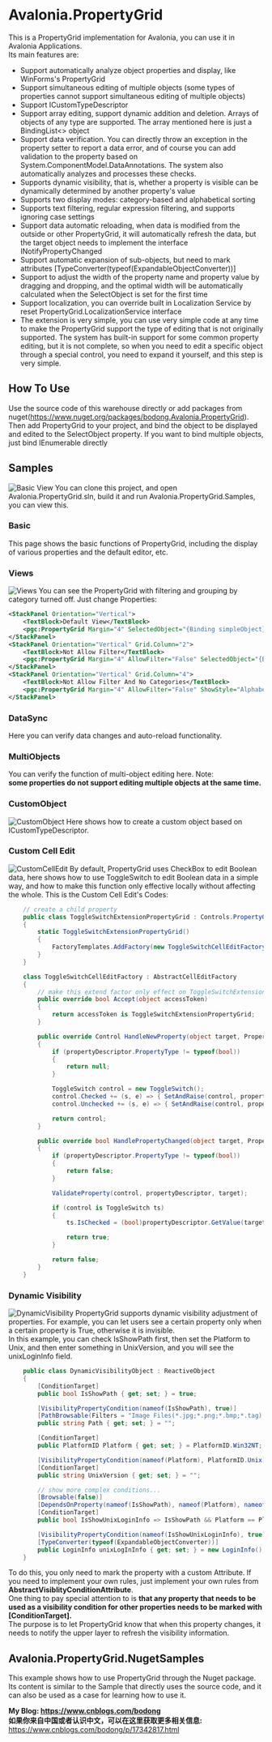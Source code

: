 # Avalonia.PropertyGrid
This is a PropertyGrid implementation for Avalonia, you can use it in Avalonia Applications.  
Its main features are:  
* Support automatically analyze object properties and display, like WinForms's PropertyGrid
* Support simultaneous editing of multiple objects (some types of properties cannot support simultaneous 
editing of multiple objects)  
* Support ICustomTypeDescriptor
* Support array editing, support dynamic addition and deletion. Arrays of objects of any type are supported. The array mentioned here is just a BindingList<> object
* Support data verification. You can directly throw an exception in the property setter to report a data error, and of course you can add validation to the property based on System.ComponentModel.DataAnnotations. The system also automatically analyzes and processes these checks.
* Supports dynamic visibility, that is, whether a property is visible can be dynamically determined by another property's value
* Supports two display modes: category-based and alphabetical sorting  
* Supports text filtering, regular expression filtering, and supports ignoring case settings  
* Support data automatic reloading, when data is modified from the outside or other PropertyGrid, it will automatically refresh the data, but the target object needs to implement the interface INotifyPropertyChanged
* Support automatic expansion of sub-objects, but need to mark attributes [TypeConverter(typeof(ExpandableObjectConverter))]
* Support to adjust the width of the property name and property value by dragging and dropping, and the optimal width will be automatically calculated when the SelectObject is set for the first time  
* Support localization, you can override built in Localization Service by reset PropertyGrid.LocalizationService interface
* The extension is very simple, you can use very simple code at any time to make the PropertyGrid support the type of editing that is not originally supported. The system has built-in support for some common property editing, but it is not complete, so when you need to edit a specific object through a special control, you need to expand it yourself, and this step is very simple.



## How To Use
Use the source code of this warehouse directly or add packages from nuget(https://www.nuget.org/packages/bodong.Avalonia.PropertyGrid).  
Then add PropertyGrid to your project, and bind the object to be displayed and edited to the SelectObject property. If you want to bind multiple objects, just bind IEnumerable<T> directly

## Samples
![Basic View](./Docs/Images/BasicView.png)
You can clone this project, and open Avalonia.PropertyGrid.sln, build it and run Avalonia.PropertyGrid.Samples, you can view this.

### Basic
This page shows the basic functions of PropertyGrid, including the display of various properties and the default editor, etc.  

### Views
![Views](./Docs/Images/Views.png)
You can see the PropertyGrid with filtering and grouping by category turned off. Just change Properties:
```xml
<StackPanel Orientation="Vertical">
    <TextBlock>Default View</TextBlock>
    <pgc:PropertyGrid Margin="4" SelectedObject="{Binding simpleObject}"></pgc:PropertyGrid>
</StackPanel>
<StackPanel Orientation="Vertical" Grid.Column="2">
    <TextBlock>Not Allow Filter</TextBlock>
    <pgc:PropertyGrid Margin="4" AllowFilter="False" SelectedObject="{Binding simpleObject}"></pgc:PropertyGrid>
</StackPanel>
<StackPanel Orientation="Vertical" Grid.Column="4">
    <TextBlock>Not Allow Filter And No Categories</TextBlock>
    <pgc:PropertyGrid Margin="4" AllowFilter="False" ShowStyle="Alphabetic" SelectedObject="{Binding simpleObject}"></pgc:PropertyGrid>
</StackPanel>
```

### DataSync
Here you can verify data changes and auto-reload functionality.

### MultiObjects
You can verify the function of multi-object editing here. Note:   
**some properties do not support editing multiple objects at the same time.**

### CustomObject
![CustomObject](./Docs/Images/CustomObject.png)
Here shows how to create a custom object based on ICustomTypeDescriptor.

### Custom Cell Edit
![CustomCellEdit](./Docs/Images/CustomCellEdit.png)
By default, PropertyGrid uses CheckBox to edit Boolean data, here shows how to use ToggleSwitch to edit Boolean data in a simple way, and how to make this function only effective locally without affecting the whole.
This is the Custom Cell Edit's Codes:
```C#
    // create a child property
    public class ToggleSwitchExtensionPropertyGrid : Controls.PropertyGrid
    {
        static ToggleSwitchExtensionPropertyGrid()
        {
            FactoryTemplates.AddFactory(new ToggleSwitchCellEditFactory());
        }
    }

    class ToggleSwitchCellEditFactory : AbstractCellEditFactory
    {
        // make this extend factor only effect on ToggleSwitchExtensionPropertyGrid
        public override bool Accept(object accessToken)
        {
            return accessToken is ToggleSwitchExtensionPropertyGrid;
        }

        public override Control HandleNewProperty(object target, PropertyDescriptor propertyDescriptor)
        {
            if (propertyDescriptor.PropertyType != typeof(bool))
            {
                return null;
            }

            ToggleSwitch control = new ToggleSwitch();
            control.Checked += (s, e) => { SetAndRaise(control, propertyDescriptor, target, true); };
            control.Unchecked += (s, e) => { SetAndRaise(control, propertyDescriptor, target, false); };

            return control;
        }

        public override bool HandlePropertyChanged(object target, PropertyDescriptor propertyDescriptor, Control control)
        {
            if (propertyDescriptor.PropertyType != typeof(bool))
            {
                return false;
            }

            ValidateProperty(control, propertyDescriptor, target);

            if (control is ToggleSwitch ts)
            {
                ts.IsChecked = (bool)propertyDescriptor.GetValue(target);

                return true;
            }

            return false;
        }
    }
```

### Dynamic Visibility
![DynamicVisibility](./Docs/Images/DynamicVisibility.png)
PropertyGrid supports dynamic visibility adjustment of properties. For example, you can let users see a certain property only when a certain property is True, otherwise it is invisible.  
In this example, you can check IsShowPath first, then set the Platform to Unix, and then enter something in UnixVersion, and you will see the unixLoginInfo field.

```C#
    public class DynamicVisibilityObject : ReactiveObject
    {
        [ConditionTarget]
        public bool IsShowPath { get; set; } = true;

        [VisibilityPropertyCondition(nameof(IsShowPath), true)]
        [PathBrowsable(Filters = "Image Files(*.jpg;*.png;*.bmp;*.tag)|*.jpg;*.png;*.bmp;*.tag")]
        public string Path { get; set; } = "";

        [ConditionTarget]
        public PlatformID Platform { get; set; } = PlatformID.Win32NT;

        [VisibilityPropertyCondition(nameof(Platform), PlatformID.Unix)]
        [ConditionTarget]
        public string UnixVersion { get; set; } = "";

        // show more complex conditions...
        [Browsable(false)]
        [DependsOnProperty(nameof(IsShowPath), nameof(Platform), nameof(UnixVersion))]
        [ConditionTarget]
        public bool IsShowUnixLoginInfo => IsShowPath && Platform == PlatformID.Unix && UnixVersion.IsNotNullOrEmpty();

        [VisibilityPropertyCondition(nameof(IsShowUnixLoginInfo), true)]
        [TypeConverter(typeof(ExpandableObjectConverter))]
        public LoginInfo unixLogInInfo { get; set; } = new LoginInfo();
    }
```
To do this, you only need to mark the property with a custom Attribute. If you need to implement your own rules, just implement your own rules from **AbstractVisiblityConditionAttribute**.  
One thing to pay special attention to is **that any property that needs to be used as a visibility condition for other properties needs to be marked with [ConditionTarget].**   
The purpose is to let PropertyGrid know that when this property changes, it needs to notify the upper layer to refresh the visibility information.

## Avalonia.PropertyGrid.NugetSamples
This example shows how to use PropertyGrid through the Nuget package. Its content is similar to the Sample that directly uses the source code, and it can also be used as a case for learning how to use it.  

**My Blog: https://www.cnblogs.com/bodong**  
**如果你来自中国或者认识中文，可以在这里获取更多相关信息:**  
    https://www.cnblogs.com/bodong/p/17342817.html


